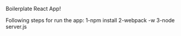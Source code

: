 
Boilerplate React App!

Following steps for run the app:
1-npm install
2-webpack -w
3-node server.js
